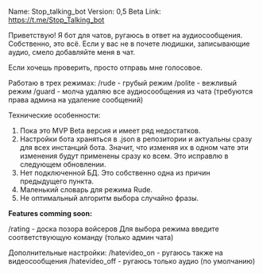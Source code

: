 Nаme: Stop_talking_bot
Version: 0,5 Beta
Link: https://t.me/Stop_Talking_bot

Приветствую! 
Я бот для чатов, ругаюсь в ответ на аудиосообщения. 
Собственно, это всё. Если у вас не в почете людишки, записывающие аудио, смело добавляйте меня в чат.

Если хочешь проверить, просто отправь мне голосовое.

Работаю в трех режимах:
/rude - грубый режим
/polite - вежливый режим
/guard - молча удаляю все аудиосообщения из чата (требуются права админа на удаление сообщений)

Технические особенности:
1. Пока это MVP Beta версия и имеет ряд недостатков.
2. Настройки бота храняться в .json в репозитории и актуальны сразу для всех инстанций бота.
Значит, что изменяя их в одном чате эти изменения будут применены сразу ко всем. Это исправлю в следующем обновлении.
4. Нет подключенной БД. Это собственно одна из причин предыдущего пункта.
5. Маленький словарь для режима Rude.
6. Не оптимальный алгоритм выбора случайно фразы.

**Features comming soon:**

/rating - доска позора войсеров
Для выбора режима введите соответствующую команду (только админ чата)

Дополнительные настройки:
/hatevideo_on - ругаюсь также на видеосообщения
/hatevideo_off - ругаюсь только аудио (по умолчанию)

